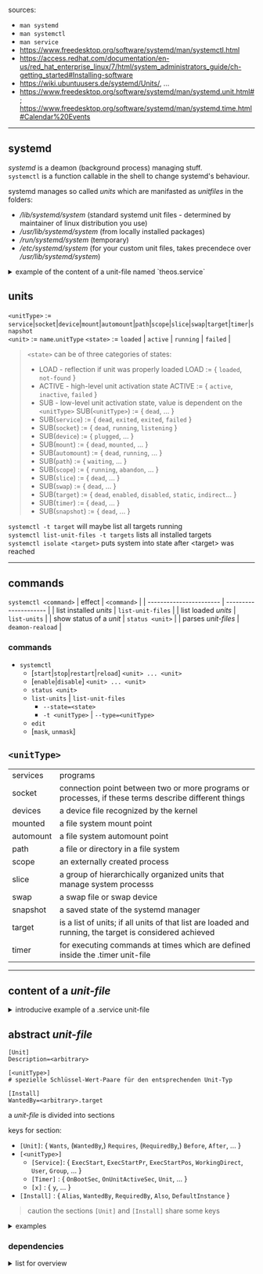 sources:
+ `man systemd`
+ `man systemctl`
+ `man service`
+ https://www.freedesktop.org/software/systemd/man/systemctl.html
+ https://access.redhat.com/documentation/en-us/red_hat_enterprise_linux/7/html/system_administrators_guide/ch-getting_started#Installing-software
+ https://wiki.ubuntuusers.de/systemd/Units/, ...
+ https://www.freedesktop.org/software/systemd/man/systemd.unit.html#; https://www.freedesktop.org/software/systemd/man/systemd.time.html#Calendar%20Events

---
## systemd

*systemd* is a deamon (background process) managing stuff.  
`systemctl` is a function callable in the shell to change systemd's behaviour.

systemd manages so called *units* which are manifasted as _unitfiles_ in the folders:
* */lib/systemd/system* (standard systemd unit files - determined by maintainer of linux distribution you use)
* */usr/lib/systemd/system* (from locally installed packages)
* */run/systemd/system* (temporary)
* */etc/systemd/system* (for your custom unit files, takes precendece over */usr/lib/systemd/system*)

<details><summary>example of the content of a unit-file named `theos.service`</summary>

```EDITOR
[Unit]
Description=Something
After=network-up.target

[Service]
ExecStart=/usr/local/bin/theosProgram

[Install]
WantedBy=multi-usr.target
```

<details><summary>explaination</summary>

| code                                    | effect                                                                        |
| --------------------------------------- | ----------------------------------------------------------------------------- |
| `After=network-up.target`               | loads the *unitfile* containing this code after _network-up.target_           |
| `ExecStart=/usr/local/bin/theosProgram` | execute the program in the given path if this unit is called to start         |
| `WantedBy=multi-usr.target`             | the *target* at which this process described in the _unitfile_ will be loaded |
| -                                       | -                                                                             |

</details>

</details>


## units
`<unitType>` := `service`|`socket`|`device`|`mount`|`automount`|`path`|`scope`|`slice`|`swap`|`target`|`timer`|`snapshot`    
`<unit>` := `name`.`unitType`
`<state>` := `loaded` | `active` | `running` | `failed` | 
> `<state>` can be of three categories of states:
>   + LOAD - reflection if unit was properly loaded LOAD := { `loaded`, `not-found` }
>   + ACTIVE - high-level unit activation state ACTIVE := { `active`, `inactive`, `failed` }
>   + SUB - low-level unit activation state, value is dependent on the `<unitType>` SUB(`<unitType>`) := { `dead`, ... }
>    + SUB(`service`)   := { `dead`, `exited`, `exited`, `failed` }
>    + SUB(`socket`)    := { `dead`, `running`, `listening` }
>    + SUB(`device`)    := { `plugged`, ... }
>    + SUB(`mount`)     := { `dead`, `mounted`, ... }
>    + SUB(`automount`) := { `dead`, `running`, ... }
>    + SUB(`path`)      := { `waiting`, ... }
>    + SUB(`scope`)     := { `running`, `abandon`, ... }
>    + SUB(`slice`)     := { `dead`, ... }
>    + SUB(`swap`)      := { `dead`, ... }
>    + SUB(`target`)    := { `dead`, `enabled`, `disabled`, `static`, `indirect`... }
>    + SUB(`timer`)     := { `dead`, ... }
>    + SUB(`snapshot`)  := { `dead`, ... }




`systemctl -t target` will maybe list all targets running  
`systemctl list-unit-files -t targets` lists all installed targets  
`systemctl isolate <target>` puts system into state after \<target\> was reached  


---


## commands
```systemctl <command>```
| effect                  | `<command>`           |
| ----------------------- | --------------------- |
| list installed *units*  | ```list-unit-files``` |
| list loaded *units*     | ```list-units```      |
| show status of a *unit* | ```status <unit>```   |
| parses *unit-files*     | ```deamon-reaload```  |
### commands
+ `systemctl`
  + [`start`|`stop`|`restart`|`reload`] `<unit> ... <unit>`
  + [`enable`|`disable`] `<unit> ... <unit>`
  + `status <unit>`
  + `list-units` | `list-unit-files`
    + `--state=<state>`
    + `-t <unitType>` | `--type=<unitType>`
  + `edit`
  + [`mask`, `unmask`]


## `<unitType>`

|           |                                                                                                         |
| --------- | ------------------------------------------------------------------------------------------------------- |
| services  | programs                                                                                                |
| socket    | connection point between two or more programs or processes, if these terms describe different things    |
| devices   | a device file recognized by the kernel                                                                  |
| mounted   | a file system mount point                                                                               |
| automount | a file system automount point                                                                           |
| path      | a file or directory in a file system                                                                    |
| scope     | an externally created process                                                                           |
| slice     | a group of hierarchically organized units that manage system processs                                   |
| swap      | a swap file or swap device                                                                              |
| snapshot  | a saved state of the systemd manager                                                                    |
| target    | is a list of units; if all units of that list are loaded and running, the target is considered achieved |
| timer     | for executing commands at times which are defined inside the .timer unit-file                           |

---
## content of a *unit-file*

<details><summary>introducive example of a .service unit-file</summary>

```EDITOR
[Unit]
Description=Something
After=network-up.target

[Service]
ExecStart=/usr/local/bin/theosProgram

[Install]
WantedBy=multi-usr.target
```
and its meaning
| code                                    | effect                                                                        |
| --------------------------------------- | ----------------------------------------------------------------------------- |
| `After=network-up.target`               | loads the *unitfile* containing this code after _network-up.target_           |
| `ExecStart=/usr/local/bin/theosProgram` | execute the program in the given path if this unit is called to start         |
| `WantedBy=multi-usr.target`             | the *target* at which this process described in the _unitfile_ will be loaded |
| -                                       | -                                                                             |
</details>

## abstract *unit-file*
```
[Unit]
Description=<arbitrary>

[<unitType>]
# spezielle Schlüssel-Wert-Paare für den entsprechenden Unit-Typ

[Install]
WantedBy=<arbitrary>.target
```

a *unit-file* is divided into sections


keys for section:
+ `[Unit]`: { `Wants`, (`WantedBy`,) `Requires`, (`RequiredBy`,) `Before`, `After`, ... }
+ `[<unitType>]`
  + `[Service]`: { `ExecStart`, `ExecStartPr`, `ExecStartPos`, `WorkingDirect`, `User`, `Group`, ... }
  + `[Timer]` : { `OnBootSec`, `OnUnitActiveSec`, `Unit`, ... }
  + `[x]` : { `y`, ... }
+ `[Install]` : { `Alias`, `WantedBy`, `RequiredBy`, `Also`, `DefaultInstance` }

> caution the sections `[Unit]` and `[Install]` share some keys

<details><summary>examples</summary>

<details><summary>.service</summary>

```
[Unit]
Description=Something
After=network-up.target

[Service]
ExecStart=/usr/local/bin/theosProgram

[Install]
WantedBy=multi-usr.target
```
</details>

<details><summary>.timer</summary>

```
[Unit]
Description=Eine kurze Beschreibung des Timers

[Timer]
OnBootSec=2min
OnUnitActiveSec=5min
Unit=name_der_zu_startenden_unit.service

[Install]
WantedBy=multi-user.target
```

</details>

<details><summary>x</summary>


</details>

<details><summary>x</summary>


</details>

</details>

### dependencies
<details><summary>list for overview</summary>

|                            |                                                                                                                            |
| -------------------------- | -------------------------------------------------------------------------------------------------------------------------- |
| `Wants=<name>.service`     | please acitvate (i.e. start) *service* mentioned in *unitfile* containing this command in parallel with `<name>.service`   |
| `WantedBy=<name>.target`   | please load *unitfile* containing this declaration in parallel with all the other mentioned *units* inside `<name>.target` |
| `Requires=<name>.target`   | must activate in parallel                                                                                                  |
| `RequiredBy=<name>.target` | must activate in parallel                                                                                                  |
| `Before=<name>.target`     | must be activated before `<name>.target`                                                                                   |
| `After=<name>.target`      | must be activated after `<name>.target`                                                                                    |
| -                          | -                                                                                                                          |
| -                          | -                                                                                                                          |


</details>